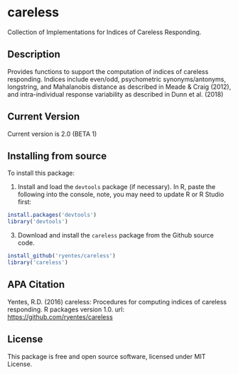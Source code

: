 
# careless

Collection of Implementations for Indices of Careless Responding.

## Description

Provides functions to support the computation of indices of careless responding. Indices include even/odd, psychometric synonyms/antonyms, longstring, and Mahalanobis distance as described in Meade & Craig (2012), and intra-individual response variability as described in Dunn et al. (2018)

## Current Version

Current version is 2.0 (BETA 1)

## Installing from source

To install this package:

1) Install and load the `devtools` package (if necessary). In R, paste the following into the console, note, you may need to update R or R Studio first:

```r
install.packages('devtools')
library('devtools')
```

3) Download and install the `careless` package from the Github source code.

```r
install_github('ryentes/careless')
library('careless')
```

## APA Citation
Yentes, R.D. (2016) careless: Procedures for computing indices of careless responding. R packages version 1.0. url: https://github.com/ryentes/careless

## License

This package is free and open source software, licensed under MIT License.
